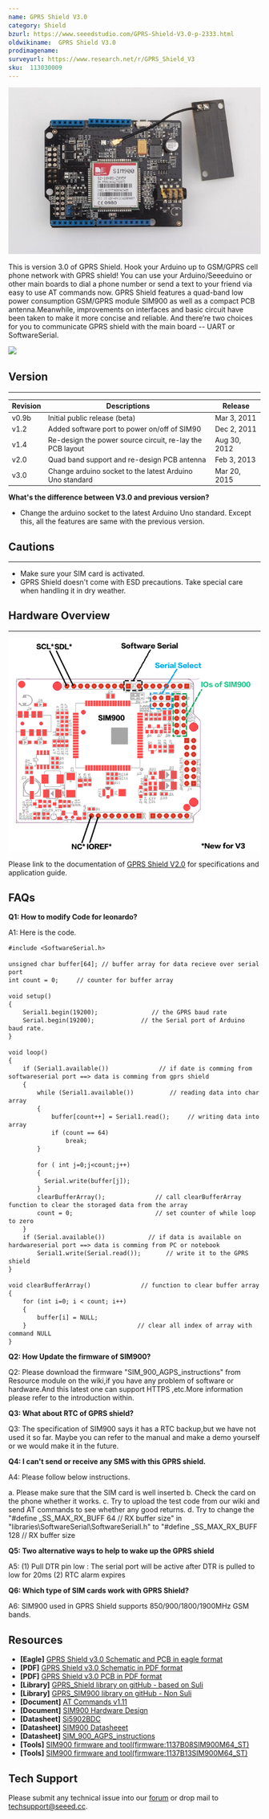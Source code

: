 ```yaml
---
name: GPRS Shield V3.0
category: Shield
bzurl: https://www.seeedstudio.com/GPRS-Shield-V3.0-p-2333.html
oldwikiname:  GPRS Shield V3.0
prodimagename:
surveyurl: https://www.research.net/r/GPRS_Shield_V3
sku:  113030009
---
```


![](https://github.com/SeeedDocument/GPRS_Shield_V3.0/raw/master/img/GPRS_Shield_V3.0_p1.jpg)

This is version 3.0 of GPRS Shield.
Hook your Arduino up to GSM/GPRS cell phone network with GPRS shield! You can use your Arduino/Seeeduino or other main boards to dial a phone number or send a text to your friend via easy to use AT commands now.
GPRS Shield features a quad-band low power consumption GSM/GPRS module SIM900 as well as a compact PCB antenna.Meanwhile, improvements on interfaces and basic circuit have been taken to make it more concise and reliable.
And there’re two choices for you to communicate GPRS shield with the main board -- UART or SoftwareSerial.


[![](https://github.com/SeeedDocument/Seeed-WiKi/raw/master/docs/images/300px-Get_One_Now_Banner-ragular.png)](https://www.seeedstudio.com/GPRS-Shield-V3.0-p-2333.html)

##  Version
---
| Revision | Descriptions                                              | Release      |
|----------|-----------------------------------------------------------|--------------|
| v0.9b    | Initial public release (beta)                             | Mar 3, 2011  |
| v1.2     | Added software port to power on/off of SIM90              | Dec 2, 2011  |
| v1.4     | Re-design the power source circuit, re-lay the PCB layout | Aug 30, 2012 |
| v2.0     | Quad band support and re-design PCB antenna                                     | Feb 3, 2013  |
| v3.0     | Change arduino socket to the latest Arduino Uno standard  | Mar 20, 2015 |

**What's the difference between V3.0 and previous version?**

 - Change the arduino socket to the latest Arduino Uno standard. Except this, all the features are same with the previous version.

## Cautions
---
* Make sure your SIM card is activated.
* GPRS Shield doesn't come with ESD precautions. Take special care when handling it in dry weather.

##  Hardware Overview
---
![](https://github.com/SeeedDocument/GPRS_Shield_V3.0/raw/master/img/Gprs_shield_v3_layout1.png)

Please link to the documentation of [GPRS Shield V2.0](http://wiki.seeed.cc/GPRS_Shield_V2.0/) for specifications and application guide.

##  FAQs

**Q1: How to modify Code for leonardo?**

A1: Here is the code. 

```
#include <SoftwareSerial.h>

unsigned char buffer[64]; // buffer array for data recieve over serial port
int count = 0;     // counter for buffer array

void setup()
{
    Serial1.begin(19200);               // the GPRS baud rate   
    Serial.begin(19200);             // the Serial port of Arduino baud rate.
}

void loop()
{
    if (Serial1.available())              // if date is comming from softwareserial port ==> data is comming from gprs shield
    {
        while (Serial1.available())          // reading data into char array
        {
            buffer[count++] = Serial1.read();     // writing data into array
            if (count == 64)
                break;
        }
    
        for ( int j=0;j<count;j++)
        {
          Serial.write(buffer[j]);
        }
        clearBufferArray();              // call clearBufferArray function to clear the storaged data from the array
        count = 0;                       // set counter of while loop to zero
    }
    if (Serial.available())            // if data is available on hardwareserial port ==> data is comming from PC or notebook
        Serial1.write(Serial.read());       // write it to the GPRS shield
}

void clearBufferArray()              // function to clear buffer array
{
    for (int i=0; i < count; i++)
    {
        buffer[i] = NULL;
    }                               // clear all index of array with command NULL
}
```

**Q2: How Update the firmware of SIM900?**

Q2: Please download the firmware "SIM_900_AGPS_instructions" from Resource module on the wiki,if you have any problem of software or hardware.And this latest one can support HTTPS ,etc.More information please refer to the introduction within. 

**Q3: What about RTC of GPRS shield?**

Q3: The specification of SIM900 says it has a RTC backup,but we have not used it so far. Maybe you can refer to the manual and make a demo yourself or we would make it in the future.

**Q4: I can't send or receive any SMS with this GPRS shield.**

A4: Please follow below instructions. 

a. Please make sure that the SIM card is well inserted 
b. Check the card on the phone whether it works.
c. Try to upload the test code from our wiki and send AT commands to see whether any good returns.
d. Try to change the "#define _SS_MAX_RX_BUFF 64 // RX buffer size" in "libraries\SoftwareSerial\SoftwareSeriall.h" to "#define _SS_MAX_RX_BUFF 128 // RX buffer size
     
**Q5: Two alternative ways to help to wake up the GPRS shield**

A5: (1) Pull DTR pin low : The serial port will be active after DTR is pulled to low for 20ms
    (2) RTC alarm expires 

**Q6: Which type of SIM cards work with GPRS Shield?**

A6: SIM900 used in GPRS Shield supports 850/900/1800/1900MHz GSM bands.

##  Resources

- **[Eagle]** [GPRS Shield v3.0 Schematic and PCB in eagle format](https://github.com/SeeedDocument/GPRS_Shield_V3.0/raw/master/res/GPRS_Shield_V3.0_sch_pcb.zip)
- **[PDF]** [GPRS Shield v3.0 Schematic in PDF format](https://github.com/SeeedDocument/GPRS_Shield_V3.0/raw/master/res/GPRS_Shield_v3.0%20sch.pdf)
- **[PDF]** [GPRS Shield v3.0 PCB in PDF format](https://github.com/SeeedDocument/GPRS_Shield_V3.0/raw/master/res/GPRS%20Shield%20v3.0%20PCB.pdf)
- **[Library]** [GPRS_Shield library on gitHub - based on Suli](https://github.com/Seeed-Studio/GPRS_Shield_Suli)
- **[Library]** [GPRS_SIM900 library on gitHub - Non Suli ](https://github.com/Seeed-Studio/GPRS_SIM900)
- **[Document]** [AT Commands v1.11](https://github.com/SeeedDocument/GPRS_Shield_V3.0/raw/master/res/AT_Commands_v1.11.pdf)
- **[Document]** [SIM900 Hardware Design](https://github.com/SeeedDocument/GPRS_Shield_V3.0/raw/master/res/SIM900_HD_V1.05.pdf)
- **[Datasheet]** [Si5902BDC](http://www.vishay.com/docs/70415/si5902bd.pdf)
- **[Datasheet]** [SIM900 Datasheeet](https://github.com/SeeedDocument/GPRS_Shield_V3.0/raw/master/res/SIM900datasheeet.zip)
- **[Datasheet]** [SIM_900_AGPS_instructions](https://github.com/SeeedDocument/GPRS_Shield_V3.0/raw/master/res/SIM_900_AGPS_instructions.zip)
- **[Tools]** [SIM900 firmware and tool(firmware:1137B08SIM900M64_ST)](https://github.com/SeeedDocument/GPRS_Shield_V3.0/raw/master/res/1137B08SIM900M64_ST.zip)
- **[Tools]** [SIM900 firmware and tool(firmware:1137B13SIM900M64_ST)](https://github.com/SeeedDocument/GPRS_Shield_V3.0/raw/master/res/1137B13SIM900M64_ST.zip)

## Tech Support
Please submit any technical issue into our [forum](http://forum.seeedstudio.com/) or drop mail to techsupport@seeed.cc. 